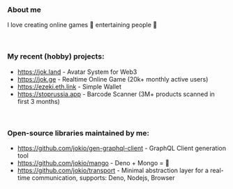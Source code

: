 ### About me

I love creating online games 👾 entertaining people 🤡

<br/>

### My recent (hobby) projects:

* https://jok.land - Avatar System for Web3
* https://jok.ge - Realtime Online Game (20k+ monthly active users)
* https://ezeki.eth.link - Simple Wallet
* https://stoprussia.app - Barcode Scanner (3M+ products scanned in first 3 months)

<br/>

### Open-source libraries maintained by me:

* https://github.com/jokio/gen-graphql-client - GraphQL Client generation tool
* https://github.com/jokio/mango - Deno + Mongo = 🥭
* https://github.com/jokio/transport - Minimal abstraction layer for a real-time communication, supports: Deno, Nodejs, Browser

<br/>
<br/>
